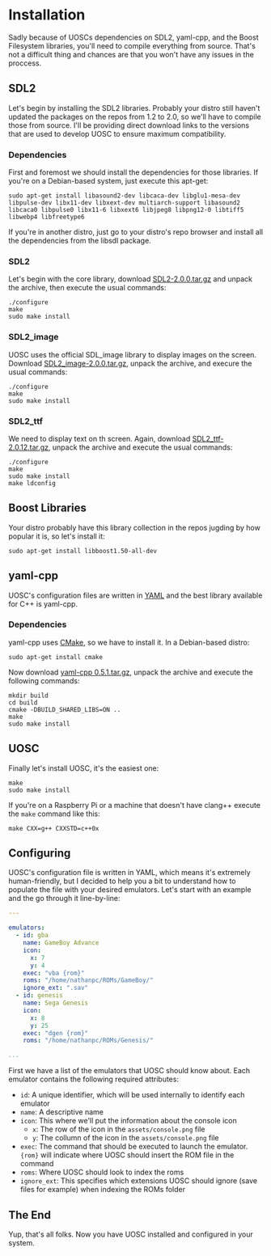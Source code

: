 # Installation

Sadly because of UOSCs dependencies on SDL2, yaml-cpp, and the Boost Filesystem libraries, you'll need to compile everything from source. That's not a difficult thing and chances are that you won't have any issues in  the proccess.


## SDL2

Let's begin by installing the SDL2 libraries. Probably your distro still haven't updated the packages on the repos from 1.2 to 2.0, so we'll have to compile those from source. I'll be providing direct download links to the versions that are used to develop UOSC to ensure maximum compatibility.

### Dependencies

First and foremost we should install the dependencies for those libraries. If you're on a Debian-based system, just execute this apt-get:

    sudo apt-get install libasound2-dev libcaca-dev libglu1-mesa-dev libpulse-dev libx11-dev libxext-dev multiarch-support libasound2 libcaca0 libpulse0 libx11-6 libxext6 libjpeg8 libpng12-0 libtiff5 libwebp4 libfreetype6

If you're in another distro, just go to your distro's repo browser and install all the dependencies from the libsdl package.

### SDL2

Let's begin with the core library, download [SDL2-2.0.0.tar.gz](http://www.libsdl.org/release/SDL2-2.0.0.tar.gz) and unpack the archive, then execute the usual commands:

    ./configure
	make
	sudo make install

### SDL2_image

UOSC uses the official SDL_image library to display images on the screen. Download [SDL2_image-2.0.0.tar.gz](http://www.libsdl.org/projects/SDL_image/release/SDL2_image-2.0.0.tar.gz), unpack the archive, and execure the usual commands:

    ./configure
	make
	sudo make install

### SDL2_ttf

We need to display text on th screen. Again, download [SDL2_ttf-2.0.12.tar.gz](http://www.libsdl.org/projects/SDL_ttf/release/SDL2_ttf-2.0.12.tar.gz), unpack the archive and execute the usual commands:

    ./configure
	make
	sudo make install
	make ldconfig


## Boost Libraries

Your distro probably have this library collection in the repos jugding by how popular it is, so let's install it:

    sudo apt-get install libboost1.50-all-dev


## yaml-cpp

UOSC's configuration files are written in [YAML](http://www.yaml.org/) and the best library available for C++ is yaml-cpp.

### Dependencies

yaml-cpp uses [CMake](http://www.cmake.org/), so we have to install it. In a Debian-based distro:

    sudo apt-get install cmake

Now download [yaml-cpp 0.5.1.tar.gz](http://yaml-cpp.googlecode.com/files/yaml-cpp-0.5.1.tar.gz), unpack the archive and execute the following commands:

    mkdir build
	cd build
	cmake -DBUILD_SHARED_LIBS=ON ..
	make
	sudo make install


## UOSC

Finally let's install UOSC, it's the easiest one:

    make
	sudo make install

If you're on a Raspberry Pi or a machine that doesn't have clang++ execute the `make` command like this:

    make CXX=g++ CXXSTD=c++0x


## Configuring

UOSC's configuration file is written in YAML, which means it's extremely human-friendly, but I decided to help you a bit to understand how to populate the file with your desired emulators. Let's start with an example and the go through it line-by-line:

```yml
---

emulators:
  - id: gba
    name: GameBoy Advance
    icon:
      x: 7
      y: 4
    exec: "vba {rom}"
    roms: "/home/nathanpc/ROMs/GameBoy/"
    ignore_ext: ".sav"
  - id: genesis
    name: Sega Genesis
    icon:
      x: 8
      y: 25
    exec: "dgen {rom}"
    roms: "/home/nathanpc/ROMs/Genesis/"

...
```

First we have a list of the emulators that UOSC should know about. Each emulator contains the following required attributes:

  - `id`: A unique identifier, which will be used internally to identify each emulator
  - `name`: A descriptive name
  - `icon`: This where we'll put the information about the console icon
    - `x`: The row of the icon in the `assets/console.png` file
    - `y`: The collumn of the icon in the `assets/console.png` file
  - `exec`: The command that should be executed to launch the emulator. `{rom}` will indicate where UOSC should insert the ROM file in the command
  - `roms`: Where UOSC should look to index the roms
  - `ignore_ext`: This specifies which extensions UOSC should ignore (save files for example) when indexing the ROMs folder


## The End

Yup, that's all folks. Now you have UOSC installed and configured in your system.
